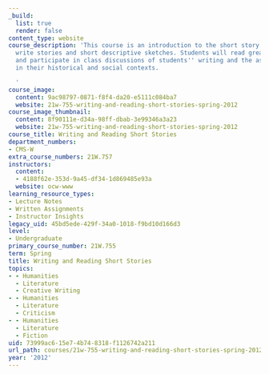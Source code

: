 ```yaml
---
_build:
  list: true
  render: false
content_type: website
course_description: 'This course is an introduction to the short story. Students will
  write stories and short descriptive sketches. Students will read great short stories
  and participate in class discussions of students'' writing and the assigned stories
  in their historical and social contexts.

  '
course_image:
  content: 9ac98797-0871-f8f4-da20-e5111c084ba7
  website: 21w-755-writing-and-reading-short-stories-spring-2012
course_image_thumbnail:
  content: 8f90111e-d34a-98ff-dbab-3e99346a3a23
  website: 21w-755-writing-and-reading-short-stories-spring-2012
course_title: Writing and Reading Short Stories
department_numbers:
- CMS-W
extra_course_numbers: 21W.757
instructors:
  content:
  - 4188f62e-353d-9a45-df34-1d869485e93a
  website: ocw-www
learning_resource_types:
- Lecture Notes
- Written Assignments
- Instructor Insights
legacy_uid: 45bd5ede-429f-34a0-1018-f9bd10d166d3
level:
- Undergraduate
primary_course_number: 21W.755
term: Spring
title: Writing and Reading Short Stories
topics:
- - Humanities
  - Literature
  - Creative Writing
- - Humanities
  - Literature
  - Criticism
- - Humanities
  - Literature
  - Fiction
uid: 73999ac6-15e7-4b74-8318-f1126742a211
url_path: courses/21w-755-writing-and-reading-short-stories-spring-2012
year: '2012'
---
```

